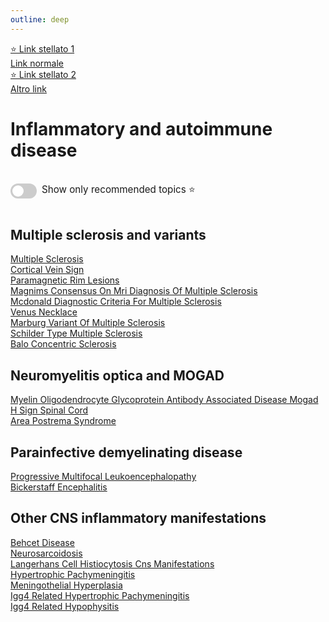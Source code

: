 ```yaml
---
outline: deep
---
```


<style>

.star-link-list {
  list-style-type: none !important;
  padding-left: 0 !important;
  margin-left: 0 !important;
}

.switch-container {
  display: flex;
  align-items: center;
  gap: 0.5rem;
  padding: 1rem 0;
  font-size: 0.95rem;
}

.switch {
  position: relative;
  display: inline-block;
  width: 42px;
  height: 24px;
}

.switch input {
  opacity: 0;
  width: 0;
  height: 0;
}

.slider {
  position: absolute;
  cursor: pointer;
  top: 0; left: 0; right: 0; bottom: 0;
  background-color: #ccc;
  border-radius: 24px;
  transition: 0.4s;
}

.slider:before {
  content: "";
  position: absolute;
  height: 18px;
  width: 18px;
  left: 3px;
  bottom: 3px;
  background-color: white;
  border-radius: 50%;
  transition: 0.4s;
}

input:checked + .slider {
  background-color: #42b983;
}

input:checked + .slider:before {
  transform: translateX(18px);
}

</style>


<ul class="star-link-list">
  <li><a href="#">⭐ Link stellato 1</a></li>
  <li><a href="#">Link normale</a></li>
  <li><a href="#">⭐ Link stellato 2</a></li>
  <li><a href="#">Altro link</a></li>
</ul>

# Inflammatory and autoimmune disease

<div class="switch-container">
  <label class="switch">
    <input type="checkbox" id="toggle-stars">
    <span class="slider"></span>
  </label>
  <span>Show only recommended topics ⭐</span>
</div>

## Multiple sclerosis and variants

[Multiple Sclerosis](https://radiopaedia.org/articles/multiple-sclerosis)  
[Cortical Vein Sign](https://radiopaedia.org/articles/cortical-vein-sign)  
[Paramagnetic Rim Lesions](https://radiopaedia.org/articles/paramagnetic-rim-lesions)  
[Magnims Consensus On Mri Diagnosis Of Multiple Sclerosis](https://radiopaedia.org/articles/magnims-consensus-on-mri-diagnosis-of-multiple-sclerosis)  
[Mcdonald Diagnostic Criteria For Multiple Sclerosis](https://radiopaedia.org/articles/mcdonald-diagnostic-criteria-for-multiple-sclerosis-4)  
[Venus Necklace](https://radiopaedia.org/articles/venus-necklace)  
[Marburg Variant Of Multiple Sclerosis](https://radiopaedia.org/articles/marburg-variant-of-multiple-sclerosis)  
[Schilder Type Multiple Sclerosis](https://radiopaedia.org/articles/schilder-type-multiple-sclerosis)  
[Balo Concentric Sclerosis](https://radiopaedia.org/articles/balo-concentric-sclerosis-3)  

## Neuromyelitis optica and MOGAD

[Myelin Oligodendrocyte Glycoprotein Antibody Associated Disease Mogad](https://radiopaedia.org/articles/myelin-oligodendrocyte-glycoprotein-antibody-associated-disease-mogad)  
[H Sign Spinal Cord](https://radiopaedia.org/articles/h-sign-spinal-cord-1)  
[Area Postrema Syndrome](https://radiopaedia.org/articles/area-postrema-syndrome)  

## Parainfective demyelinating disease

[Progressive Multifocal Leukoencephalopathy](https://radiopaedia.org/articles/progressive-multifocal-leukoencephalopathy)  
[Bickerstaff Encephalitis](https://radiopaedia.org/articles/bickerstaff-encephalitis)  

## Other CNS inflammatory manifestations

[Behcet Disease](https://radiopaedia.org/articles/behcet-disease-2)  
[Neurosarcoidosis](https://radiopaedia.org/articles/neurosarcoidosis)  
[Langerhans Cell Histiocytosis Cns Manifestations](https://radiopaedia.org/articles/langerhans-cell-histiocytosis-cns-manifestations)  
[Hypertrophic Pachymeningitis](https://radiopaedia.org/articles/hypertrophic-pachymeningitis)  
[Meningothelial Hyperplasia](https://radiopaedia.org/articles/meningothelial-hyperplasia)  
[Igg4 Related Hypertrophic Pachymeningitis](https://radiopaedia.org/articles/igg4-related-hypertrophic-pachymeningitis-1)  
[Igg4 Related Hypophysitis](https://radiopaedia.org/articles/igg4-related-hypophysitis)  